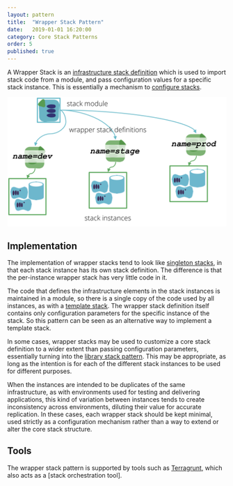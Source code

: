 ```yaml
---
layout: pattern
title:  "Wrapper Stack Pattern"
date:   2019-01-01 16:20:00
category: Core Stack Patterns
order: 5
published: true
---
```


A Wrapper Stack is an [infrastructure stack definition](/patterns/core-stack/) which is used to import stack code from a module, and pass configuration values for a specific stack instance. This is essentially a mechanism to [configure stacks](/patterns/stack-configuration/).


![A Wrapper Stack is an infrastructure stack definition which is used to import stack code from a module, and pass configuration values for a specific stack instance.](images/wrapper-stack.png)


## Implementation

The implementation of wrapper stacks tend to look like [singleton stacks](singleton-stack.html), in that each stack instance has its own stack definition. The difference is that the per-instance wrapper stack has very little code in it.

The code that defines the infrastructure elements in the stack instances is maintained in a module, so there is a single copy of the code used by all instances, as with a [template stack](template-stack.html). The wrapper stack definition itself contains only configuration parameters for the specific instance of the stack. So this pattern can be seen as an alternative way to implement a template stack.

In some cases, wrapper stacks may be used to customize a core stack definition to a wider extent than passing configuration parameters, essentially turning into the [library stack pattern](library-stack.html). This may be appropriate, as long as the intention is for each of the different stack instances to be used for different purposes.

When the instances are intended to be duplicates of the same infrastructure, as with environments used for testing and delivering applications, this kind of variation between instances tends to create inconsistency across environments, diluting their value for accurate replication. In these cases, each wrapper stack should be kept minimal, used strictly as a configuration mechanism rather than a way to extend or alter the core stack structure.


## Tools

The wrapper stack pattern is supported by tools such as [Terragrunt](https://github.com/gruntwork-io/terragrunt), which also acts as a [stack orchestration tool].
